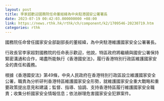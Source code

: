 ```yaml
---
layout: post
title: 李家超歡迎國務院任命董經緯為中央駐港國安公署署長
date: 2023-07-19 00:42:03.000000000 +08:00
link: https://news.rthk.hk/rthk/ch/component/k2/1709546-20230719.htm
categories: rthk
---
```


國務院任命曾任國家安全部副部長的董經緯，為中央駐港維護國家安全公署署長。

行政長官李家超對國務院的任命表示歡迎，他說，特區政府將繼續與國安公署保持緊密溝通和合作，竭盡所能執行《香港國安法》，履行香港特別行政區維護國家安全的責任和義務。

根據《香港國安法》第49條，中央人民政府在香港特別行政區設立維護國家安全公署，職責為分析研判香港特區維護國家安全形勢，就維護國家安全重大戰略和重要政策提出意見和建議；監督、指導、協調、支持香港特區履行維護國家安全職責；收集分析國家安全情報信息；依法辦理危害國家安全犯罪案件。

